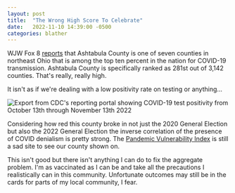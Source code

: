 ```yaml
---
layout: post
title:  "The Wrong High Score To Celebrate"
date:   2022-11-10 14:39:00 -0500
categories: blather
---
```

WJW Fox 8 [reports](https://web.archive.org/web/20221116194151/https://fox8.com/news/coronavirus/7-ne-ohio-counties-have-some-of-the-highest-coronavirus-spread-in-the-u-s-right-now/) that Ashtabula County is one of seven counties in northeast Ohio that is among the top ten percent in the nation for COVID-19 transmission.  Ashtabula County is specifically ranked as 281st out of 3,142 counties.  That's really, really high.

It isn't as if we're dealing with a low positivity rate on testing or anything...

![Export from CDC's reporting portal showing COVID-19 test positivity from October 13th through November 13th 2022]({{site.url}}/img/oct2022-nov2022-covid-testing.png)

Considering how red this county broke in not just the 2020 General Election but also the 2022 General Election the inverse correlation of the presence of COVID denialism is pretty strong.  The [Pandemic Vulnerability Index](https://covid19pvi.niehs.nih.gov/) is still a sad site to see our county shown on.

This isn't good but there isn't anything I can do to fix the aggregate problem.  I'm as vaccinated as I can be and take all the precautions I realistically can in this community.  Unfortunate outcomes may still be in the cards for parts of my local community, I fear.
